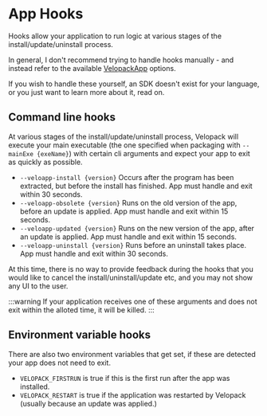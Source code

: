 # App Hooks
<AppliesTo win />

Hooks allow your application to run logic at various stages of the install/update/uninstall process.

In general, I don't recommend trying to handle hooks manually - and instead refer to the available [VelopackApp](../reference/cs/Velopack/VelopackApp.md) options.

If you wish to handle these yourself, an SDK doesn't exist for your language, or you just want to learn more about it, read on.

## Command line hooks
At various stages of the install/update/uninstall process, Velopack will execute your main executable (the one specified when packaging with `--mainExe {exeName}`) with certain cli arguments and expect your app to exit as quickly as possible. 

- `--veloapp-install {version}` Occurs after the program has been extracted, but before the install has finished. App must handle and exit within 30 seconds.
- `--veloapp-obsolete {version}` Runs on the old version of the app, before an update is applied. App must handle and exit within 15 seconds.
- `--veloapp-updated {version}` Runs on the new version of the app, after an update is applied. App must handle and exit within 15 seconds.
- `--veloapp-uninstall {version}` Runs before an uninstall takes place. App must handle and exit within 30 seconds.

At this time, there is no way to provide feedback during the hooks that you would like to cancel the install/uninstall/update etc, and you may not show any UI to the user.

:::warning
If your application receives one of these arguments and does not exit within the alloted time, it will be killed.
:::

## Environment variable hooks
There are also two environment variables that get set, if these are detected your app does not need to exit.

- `VELOPACK_FIRSTRUN` is true if this is the first run after the app was installed.
- `VELOPACK_RESTART` is true if the application was restarted by Velopack (usually because an update was applied.)